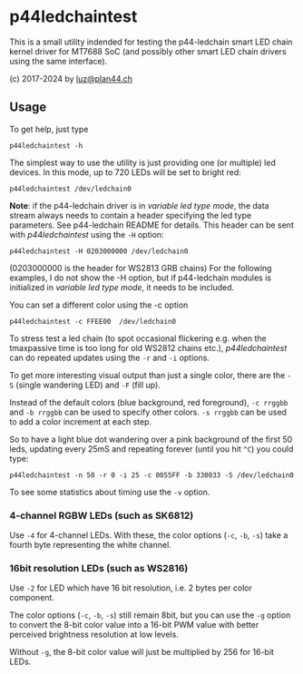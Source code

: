 p44ledchaintest
===============

This is a small utility indended for testing the p44-ledchain smart LED chain kernel driver for MT7688 SoC (and possibly other smart LED chain drivers using the same interface).

(c) 2017-2024 by luz@plan44.ch

## Usage

To get help, just type

    p44ledchaintest -h

The simplest way to use the utility is just providing one (or multiple) led devices. In this mode, up to 720 LEDs will be set to bright red:

    p44ledchaintest /dev/ledchain0

**Note**: if the p44-ledchain driver is in *variable led type mode*, the data stream always needs to contain a header specifying the led type parameters. See p44-ledchain README for details. This header can be sent with *p44ledchaintest* using the `-H` option:

    p44ledchaintest -H 0203000000 /dev/ledchain0

(0203000000 is the header for WS2813 GRB chains)
For the following examples, I do not show the -H option, but if p44-ledchain modules is initialized in *variable led type mode*, it needs to be included.

You can set a different color using the -c option

    p44ledchaintest -c FFEE00  /dev/ledchain0

To stress test a led chain (to spot occasional flickering e.g. when the tmaxpassive time is too long for old WS2812 chains etc.), *p44ledchaintest* can do repeated updates using the `-r` and `-i` options.

To get more interesting visual output than just a single color, there are the `-S` (single wandering LED) and `-F` (fill up).

Instead of the default colors (blue background, red foreground), `-c rrggbb` and `-b rrggbb` can be used to specify other colors. `-s rrggbb` can be used to add a color increment at each step.

So to have a light blue dot wandering over a pink background of the first 50 leds, updating every 25mS and repeating forever (until you hit `^C`) you could type:

    p44ledchaintest -n 50 -r 0 -i 25 -c 0055FF -b 330033 -S /dev/ledchain0

To see some statistics about timing use the `-v` option.

### 4-channel RGBW LEDs (such as SK6812)

Use `-4` for 4-channel LEDs. With these, the color options (`-c`, `-b`, `-s`) take a fourth byte representing the white channel.

### 16bit resolution LEDs (such as WS2816)

Use `-2` for LED which have 16 bit resolution, i.e. 2 bytes per color component.

The color options (`-c`, `-b`, `-s`) still remain 8bit, but you can use the `-g` option to convert the 8-bit color value into a 16-bit PWM value with better perceived brightness resolution at low levels.

Without `-g`, the 8-bit color value will just be multiplied by 256 for 16-bit LEDs.
